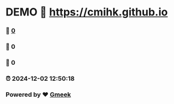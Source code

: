 # DEMO :link: https://cmihk.github.io 
### :page_facing_up: [0](https://cmihk.github.io/tag.html) 
### :speech_balloon: 0 
### :hibiscus: 0 
### :alarm_clock: 2024-12-02 12:50:18 
### Powered by :heart: [Gmeek](https://github.com/Meekdai/Gmeek)
